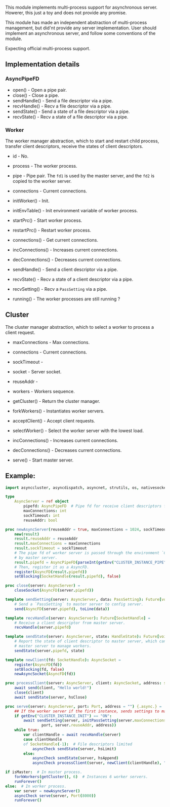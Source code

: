 This module implements multi-process support for asynchronous 
server. Howerer, this just a toy and does not provide any 
promise. 

This module has made an independent abstraction of multi-process 
management, but did'nt provide any server implementation. User
should implement an asynchronous server, and follow some 
conventions of the module. 

Expecting official multi-process support.

## Implementation details

### AsyncPipeFD

* open() - Open a pipe pair.
* close() - Close a pipe.
* sendHandle() - Send a file descriptor via a pipe.
* recvHandle() - Recv a file descriptor via a pipe.
* sendState() - Send a state of a file descriptor via a pipe.
* recvState() - Recv a state of a file descriptor via a pipe.

### Worker

The worker manager abstraction, which to start and restart child process, transfer client descriptors, receive the states of client descriptors.

* id               - No.
* process          - The worker process.
* pipe             - Pipe pair. The `fd1` is used by the master server, and the `fd2` is copied to the worker server.
* connections      - Current connections.

* initWorker()     - Init.
* initEnvTable()   - Init environment variable of worker process.
* startPrc()       - Start worker process.
* restartPrc()     - Restart worker process.
* connections()    - Get current connections.
* incConnections() - Increases current connections.
* decConnections() - Decreases current connections.
* sendHandle()     - Send a client descriptor via a pipe.
* recvState()      - Recv a state of a client descriptor via a pipe.
* recvSetting()    - Recv a `PassSetting` via a pipe.
* running()        - The worker processes are still running ?

## Cluster

The cluster manager abstraction, which to select a worker to process a client request.

* maxConnections    - Max connections.
* connections       - Current connections.
* sockTimeout       - 
* socket            - Server socket.
* reuseAddr         - 
* workers           - Workers sequence.

* getCluster()      - Return the cluster manager.
* forkWorkers()     - Instantiates worker servers.
* acceptClient()    - Accept client requests.
* selectWorker()    - Select the worker server with the lowest load.
* incConnections()  - Increases current connections.
* decConnections()  - Decreases current connections.
* serve()           - Start master server.

## Example:

```nim
import asynccluster, asyncdispatch, asyncnet, strutils, os, nativesockets

type
    AsyncServer = ref object
        pipefd: AsyncPipeFD  # Pipe fd for receive client descriptors from master server.
        maxConnections: int
        sockTimeout: int
        reuseAddr: bool

proc newAsyncServer(reuseAddr = true, maxConnections = 1024, sockTimeout = 120): AsyncServer =
    new(result)
    result.reuseAddr = reuseAddr
    result.maxConnections = maxConnections
    result.sockTimeout = sockTimeout
    # The pipe fd of worker server is passed through the environment `CLUSTER_INSTANCE_PIPE`
    # by master server. 
    result.pipefd = AsyncPipeFD(parseInt(getEnv("CLUSTER_INSTANCE_PIPE")))
    # Then, register it as a AsyncFD.
    register(AsyncFD(result.pipefd))
    setBlocking(SocketHandle(result.pipefd), false)

proc close(server: AsyncServer) =
    closeSocket(AsyncFD(server.pipefd))

template sendSetting(server: AsyncServer, data: PassSetting): Future[void] =
    # Send a `PassSetting` to master server to config server.
    send(AsyncFD(server.pipefd), toLine(data))

template recvHandle(server: AsyncServer): Future[SocketHandle] = 
    # Receive a client descriptor from master server.
    recvHandle(server.pipefd)

template sendState(server: AsyncServer, state: HandleState): Future[void] =
    # Report the state of client descriptor to master server, which can help
    # master server to manage workers. 
    sendState(server.pipefd, state)

template newClient(fd: SocketHandle): AsyncSocket = 
    register(AsyncFD(fd))
    setBlocking(fd, false)
    newAsyncSocket(AsyncFD(fd))

proc processClient(server: AsyncServer, client: AsyncSocket, address: string) {.async.} =
    await send(client, "Hello world!")
    close(client)
    await sendState(server, hsClose)

proc serve(server: AsyncServer, port: Port, address = "") {.async.} =
    ## If the worker server if the first instance, sends settings to master server.
    if getEnv("CLUSTER_INSTANCE_INIT") == "ON":
        await sendSetting(server, initPassSetting(server.maxConnections,
                port, server.reuseAddr, address))
    while true:
        var clientHandle = await recvHandle(server)
        case clientHandle
        of SocketHandle(-1):  # File descriptors limited 
            asyncCheck sendState(server, hsLimit)
        else:
            asyncCheck sendState(server, hsAppend)
            asyncCheck processClient(server, newClient(clientHandle), "")

if isMaster:  # In master process.
    forkWorkers(getCluster(), 6)  # Instances 6 worker servers.
    runForever()
else:  # In worker process.
    var server = newAsyncServer()
    asyncCheck serve(server, Port(8000))
    runForever()
```
